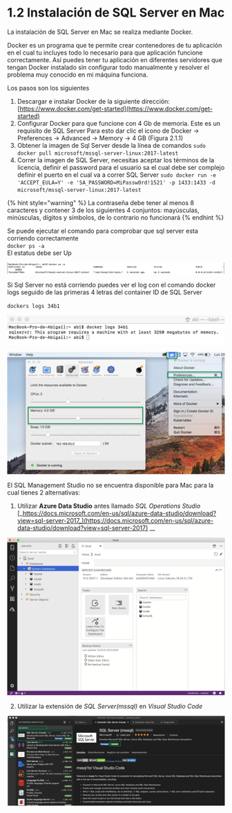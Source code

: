 # 1.2 Instalación de SQL Server en Mac

La instalación de SQL Server en Mac se realiza mediante Docker. 

Docker es un programa que te permite crear contenedores de tu aplicación en el cual tu incluyes todo lo necesario para que aplicación funcione correctamente. Así puedes tener tu aplicación en diferentes servidores que tengan Docker instalado sin configurar todo manualmente y resolver el problema muy conocido en mi máquina funciona.

Los pasos son los siguientes

1. Descargar e instalar Docker de la siguiente dirección: [https://www.docker.com/get-started](https://www.docker.com/get-started)
2. Configurar Docker para que funcione con 4 Gb de memoria. Este es un requisito de SQL Server Para esto dar clic el icono de Docker -&gt; Preferences -&gt; Advanced -&gt; Memory -&gt; 4 GB \(Figura 2.1.1\)
3. Obtener la imagen de Sql Server desde  la línea de comandos `sudo docker pull microsoft/mssql-server-linux:2017-latest`
4. Correr la imagen de SQL Server, necesitas aceptar los términos de la licencia, definir el password para el usuario sa el cual debe ser complejo definir el puerto en el cual va a correr SQL Server `sudo docker run -e 'ACCEPT_EULA=Y' -e 'SA_PASSWORD=MiPassw0rd!1521' -p 1433:1433 -d microsoft/mssql-server-linux:2017-latest`

{% hint style="warning" %}
La contraseña debe tener al menos 8 caracteres y contener  3 de los siguientes 4 conjuntos: mayúsculas, minúsculas, dígitos y símbolos, de lo contrario no funcionará
{% endhint %}

Se puede ejecutar el comando para comprobar que sql server esta corriendo correctamente  
`docker ps -a`  
El estatus debe ser Up 

![](../.gitbook/assets/docker-ps.png)

Si Sql Server no está corriendo puedes ver el log con el comando docker logs seguido de las primeras 4 letras del container ID de SQL Server

`dockers logs 34b1`

![](../.gitbook/assets/error.png)

![Figura 2.1.1 Configurar Docker para trabajar con 4GB de RAM](../.gitbook/assets/docker%20%281%29.png)

El SQL Management Studio no se encuentra disponible para Mac para la cual tienes 2 alternativas: 

1. Utilizar **Azure Data Studio** antes llamado _SQL Operations Studio_ [_https://docs.microsoft.com/en-us/sql/azure-data-studio/download?view=sql-server-2017_](https://docs.microsoft.com/en-us/sql/azure-data-studio/download?view=sql-server-2017) __

![](../.gitbook/assets/image%20%2893%29.png)

 2. Utilizar la extensión de _SQL Server\(mssql\)_ en _Visual Studio Code_

![Figura 2.1.3 Obtener la extensi&#xF3;n de SQL Server para Visual Studio Code](../.gitbook/assets/extensionsql.png)

